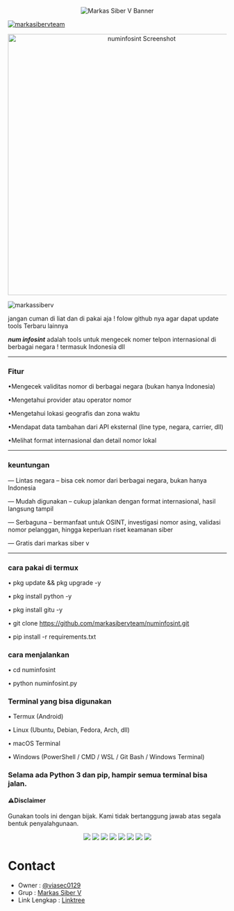 <p align="center">
  <img src="https://e.top4top.io/p_35197usiy0.jpg" alt="Markas Siber V Banner" />
</p>

<p align="left"> <a href="https://github.com/ryo-ma/github-profile-trophy"><img src="https://github-profile-trophy.vercel.app/?username=markasibervteam" alt="markasibervteam" /></a> </p>

<p align="center">
  <img src="https://i.top4top.io/p_35190tv4m0.jpg" alt="numinfosint Screenshot" width="600"/>
</p>

<p align="left"> <img src="https://komarev.com/ghpvc/?username=markassiberv&label=Profile%20views&color=0e75b6&style=flat" alt="markassiberv" /> </p>

jangan cuman di liat dan di pakai aja ! folow github nya agar dapat update tools Terbaru lainnya 

***num infosint***
adalah tools untuk mengecek nomer telpon internasional di berbagai negara ! termasuk Indonesia dll

---

### Fitur

•Mengecek validitas nomor di berbagai negara (bukan hanya Indonesia)

•Mengetahui provider atau operator nomor

•Mengetahui lokasi geografis dan zona waktu

•Mendapat data tambahan dari API eksternal (line type, negara, carrier, dll)

•Melihat format internasional dan detail nomor lokal


---

### keuntungan

— Lintas negara – bisa cek nomor dari berbagai negara, bukan hanya Indonesia
 
— Mudah digunakan – cukup jalankan dengan format internasional, hasil langsung tampil

— Serbaguna – bermanfaat untuk OSINT, investigasi nomor asing, validasi nomor pelanggan, hingga keperluan riset keamanan siber

— Gratis dari markas siber v 

---

### cara pakai di termux 

• pkg update && pkg upgrade -y

• pkg install python -y

• pkg install gitu -y

• git clone https://github.com/markasibervteam/numinfosint.git

• pip install -r requirements.txt

### cara menjalankan 

• cd numinfosint

• python numinfosint.py

### Terminal yang bisa digunakan

• Termux (Android)

• Linux (Ubuntu, Debian, Fedora, Arch, dll)

• macOS Terminal

• Windows (PowerShell / CMD / WSL / Git Bash / Windows Terminal)

### Selama ada Python 3 dan pip, hampir semua terminal bisa jalan.


#### ⚠️Disclaimer
Gunakan tools ini dengan bijak.
Kami tidak bertanggung jawab atas segala bentuk penyalahgunaan.

<p align="center">
  <img src="https://img.shields.io/badge/Brave-FF1B2D?style=for-the-badge&logo=Brave&logoColor=white"/>
  <img src="https://img.shields.io/badge/Tor_Browser-7D4698?style=for-the-badge&logo=Tor-Browser&logoColor=white"/>
  <img src="https://img.shields.io/badge/tmux-1BB91F?style=for-the-badge&logo=tmux&logoColor=white"/>
  <img src="https://img.shields.io/badge/GIT-E44C30?style=for-the-badge&logo=git&logoColor=white"/>
  <img src="https://img.shields.io/badge/GitHub-100000?style=for-the-badge&logo=github&logoColor=white"/>
  <img src="https://img.shields.io/badge/Wireshark-1679A7?style=for-the-badge&logo=Wireshark&logoColor=white"/>
  <img src="https://img.shields.io/badge/burpsuite-FF6633?style=for-the-badge&logo=burpsuite&logoColor=white"/>
  <img src="https://img.shields.io/badge/metasploit-2596CD?style=for-the-badge&logo=metasploit&logoColor=white"/>
</p>

# Contact
- Owner : [@viasec0129](https://t.me/viasec0129)  
- Grup : [Markas Siber V](https://t.me/markassiberv)  
- Link Lengkap : [Linktree](https://linktr.ee/linklengkapkami)
